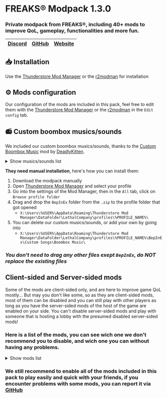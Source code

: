 # FREAKS® Modpack 1.3.0
### Private modpack from FREAKS®, including 40+ mods to improve QoL, gameplay, functionalities and more fun.
| [Discord](https://discord.gg/wqMr5FpjdP) | [GitHub](https://github.com/SKAREZ/FREAKS-Modpack/) | [Website](https://freaks-smp.fr/)
|---|---|---|

## 📥 Installation
Use the [Thunderstore Mod Manager](https://www.overwolf.com/app/Thunderstore-Thunderstore_Mod_Manager) or the [r2modman](https://thunderstore.io/c/lethal-company/p/ebkr/r2modman/) for installation

## ⚙️ Mods configuration
Our configuration of the mods are included in this pack, feel free to edit them with the [Thunderstore Mod Manager](https://www.overwolf.com/app/Thunderstore-Thunderstore_Mod_Manager) or the [r2modman](https://thunderstore.io/c/lethal-company/p/ebkr/r2modman/) in the `Edit config` tab.

## 📻 Custom boombox musics/sounds
We included our custom boombox musics/sounds, thanks to the [Custom Boombox Music](https://thunderstore.io/c/lethal-company/p/Steven/Custom_Boombox_Music/) mod by [DeadlyKitten](https://github.com/DeadlyKitten).

<details><summary>Show musics/sounds list</summary>

+ [Ah-ca-nn.mp3](https://audio.jukehost.co.uk/Vc1CXnt7s10t9A6Qb20NQHnvdZSCDAuy)
  - **VOLUME WARNING**
+ [Chef.mp3](https://audio.jukehost.co.uk/KsEyEeVqy2MlzEXk8qEocuAYi38m1cO5)
+ [Did-you-pray-today.mp3](https://audio.jukehost.co.uk/LQCjys93TgTPrmAR7cevgHcqwLVabCsC)
+ [Earrape.mp3](https://audio.jukehost.co.uk/7IAT6tVXAlF5zusOby1ZckTz2nCRUL0G)
  - **VOLUME WARNING**
+ [Everlong.mp3](https://audio.jukehost.co.uk/oqZF4xLJBhzKmwk8aryqzA4YgxydXJ1y)
+ [Fortnite-battle-pass.mp3](https://audio.jukehost.co.uk/on7zieh4TSylOPAFoEJccnYmGWcp40si)
  - **VOLUME WARNING**
+ [Francis-Saussice.mp3](https://audio.jukehost.co.uk/eFBT2iKKbuxIDjUP38TPexdC8coTUcX1)
  - **VOLUME WARNING**
+ [Gay-ou-hétéro.mp3](https://audio.jukehost.co.uk/qoMozZQK2biBW0Y8xxRntLqMuIPqZvA4)
+ [Jester.mp3](https://audio.jukehost.co.uk/2Ffv1oLrKTVXdMXs2LyvsHa1QUDrP4ZC)
+ [Le-chocolat-ou-les-noirs.mp3](https://audio.jukehost.co.uk/gxZ4T4tBSeHoprBsTGHHDYhtaZ3MJLob)
+ [Les-demons-de-minuit.mp3](https://audio.jukehost.co.uk/JI1klYKFPfktvsrvJZP0ZpSIjbRUNPaF)
+ [Mal-au-ventre.mp3](https://audio.jukehost.co.uk/AoZGxfNPlRCk3qVpN3dD69GEq5DIZmuy)
+ [Metal-pipe.mp3](https://audio.jukehost.co.uk/xxMxhhkFMtQa9vVuzZfDvxNzDOIZY71U)
  - **VOLUME WARNING**
+ [Ta-gueule.mp3](https://audio.jukehost.co.uk/Gh4jlAjVLRhbenEyLmyMhxuOsKvMBYZt)
  - **VOLUME WARNING**
+ [Tekno.mp3](https://audio.jukehost.co.uk/v2c4puIPAc58HRo8NGuXD4JhhQhvlPoi)
  - **VOLUME WARNING**
+ [The-Spectre.mp3](https://audio.jukehost.co.uk/FXXHNom9n5e042TOEdaksMvD1xpayF4z)
+ [Thomas.mp3](https://audio.jukehost.co.uk/6aWAhbcgjx3RLveWulCNDW1l9LTgJ6Ld)
  - **VOLUME WARNING**

</details>

**They need manual installation**, here's how you can install them:

1. Download the modpack manually
2. Open [Thunderstore Mod Manager](https://www.overwolf.com/app/Thunderstore-Thunderstore_Mod_Manager) and select your profile
3. Go into the settings of the Mod Manager, then in the `All` tab, click on `Browse profile folder`
4. Drag and drop the `BepInEx` folder from the `.zip` to the profile folder that got opened
   - `X:\Users\%USER%\AppData\Roaming\Thunderstore Mod Manager\DataFolder\LethalCompany\profiles\%PROFILE_NAME%\`
5. You can delete our custom musics/sounds, or add your own by going into
   - `X:\Users\%USER%\AppData\Roaming\Thunderstore Mod Manager\DataFolder\LethalCompany\profiles\%PROFILE_NAME%\BepInEx\Custom Songs\Boombox Music\`

### *You don't need to drag any other files exept `BepInEx`, do NOT replace the existing files*

## Client-sided and Server-sided mods
Some of the mods are client-sided only, and are here to improve game QoL mostly... But may you don't like some, so as they are client-sided mods, most of them can be disabled and you can still play with other players as long as you have the server-sided mods of the host of the game are enabled on your side. You can't disable server-sided mods and play with someone that is hosting a lobby with the presumed disabled server-sided mods!

### Here is a list of the mods, you can see wich one we don't recommend you to disable, and wich one you can without having any problems.

<details><summary>Show mods list</summary>

| Name | Disableable
|--------|:--------:|
| BepInExPack | No |
| BepInUtils | No |
| Custom_Boombox_Music | No |
| DetailedScan | No |
| EladsHUD | Yes |
| FasterItemDropship | No |
| FOV_Adjust | Yes |
| HDLethalCompany | Yes |
| Helmet_Cameras | No |
| HideChat | Yes |
| HideModList | Yes |
| HotbarPlus | No |
| IntroTweaks | Yes |
| JumpDelayPatch | No |
| LateCompany | No |
| Lategame_Upgrades | No |
| LC_API | No |
| LCBetterClock | Yes |
| LCBetterSaves | No |
| LetMeLookDown | No |
| Mimics | No |
| More_Emotes | No |
| More_Suits | No |
| MoreBlood | Yes |
| MoreCompany | No |
| ObjectVolumeController | Yes |
| PushCompany | No |
| ReservedFlashlightSlot | No |
| ReservedItemSlotCore | No |
| ReservedWalkieSlot | No |
| ShipLoot | Yes |
| Skinwalkers | Yes |
| SuitSaver | No |
| SuitsPlus | No |
| TerminalApi | No |
| TooManySuits | No |
| VoiceHUD | Yes |

</details>

### We still recommend to enable all of the mods included in this pack to play easily and quick with your friends, if you encounter problems with some mods, you can report it via [GitHub](https://github.com/SKAREZ/FREAKS-Modpack/issues)
